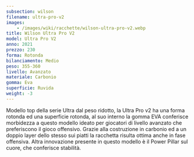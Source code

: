```yaml
---
subsection: wilson
filename: ultra-pro-v2
images:
    - /images/wiki/racchette/wilson-ultra-pro-v2.webp
title: Wilson Ultra Pro V2
model: Ultra Pro V2
anno: 2021
prezzo: 230
forma: Rotonda
bilanciamento: Medio
peso: 355-360
livello: Avanzato
materiale: Carbonio
gomma: Eva
superficie: Ruvida
weight: -3
---
```

Modello top della serie Ultra dal peso ridotto, la Ultra Pro v2 ha una forma rotonda ed una superficie rotonda, al suo interno la gomma EVA conferisce morbidezza a questo modello ideato per giocatori di livello avanzato che preferiscono il gioco offensivo. Grazie alla costruzione in carbonio ed a un doppio layer dello stesso sui piatti la racchetta risulta ottima anche in fase offensiva. Altra innovazione presente in questo modello è il Power Pillar sul cuore, che conferisce stabilità.